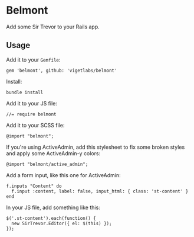 Belmont
=======

Add some Sir Trevor to your Rails app.

Usage
-----

Add it to your `Gemfile`:

    gem 'belmont', github: 'vigetlabs/belmont'

Install:

    bundle install

Add it to your JS file:

    //= require belmont

Add it to your SCSS file:

    @import "belmont";

If you're using ActiveAdmin, add this stylesheet to fix some broken styles and apply some ActiveAdmin-y colors:

    @import "belmont/active_admin";

Add a form input, like this one for ActiveAdmin:

    f.inputs "Content" do
      f.input :content, label: false, input_html: { class: 'st-content' }
    end

In your JS file, add something like this:

    $('.st-content').each(function() {
      new SirTrevor.Editor({ el: $(this) });
    });
